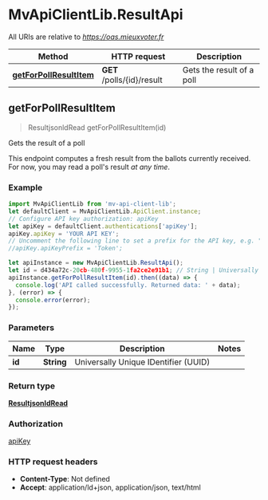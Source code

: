 # MvApiClientLib.ResultApi

All URIs are relative to *https://oas.mieuxvoter.fr*

Method | HTTP request | Description
------------- | ------------- | -------------
[**getForPollResultItem**](ResultApi.md#getForPollResultItem) | **GET** /polls/{id}/result | Gets the result of a poll



## getForPollResultItem

> ResultjsonldRead getForPollResultItem(id)

Gets the result of a poll

This endpoint computes a fresh result from the ballots currently received. For now, you may read a poll&#39;s result _at any time_. 

### Example

```javascript
import MvApiClientLib from 'mv-api-client-lib';
let defaultClient = MvApiClientLib.ApiClient.instance;
// Configure API key authorization: apiKey
let apiKey = defaultClient.authentications['apiKey'];
apiKey.apiKey = 'YOUR API KEY';
// Uncomment the following line to set a prefix for the API key, e.g. "Token" (defaults to null)
//apiKey.apiKeyPrefix = 'Token';

let apiInstance = new MvApiClientLib.ResultApi();
let id = d434a72c-20cb-480f-9955-1fa2ce2e91b1; // String | Universally Unique IDentifier (UUID) 
apiInstance.getForPollResultItem(id).then((data) => {
  console.log('API called successfully. Returned data: ' + data);
}, (error) => {
  console.error(error);
});

```

### Parameters


Name | Type | Description  | Notes
------------- | ------------- | ------------- | -------------
 **id** | **String**| Universally Unique IDentifier (UUID)  | 

### Return type

[**ResultjsonldRead**](ResultjsonldRead.md)

### Authorization

[apiKey](../README.md#apiKey)

### HTTP request headers

- **Content-Type**: Not defined
- **Accept**: application/ld+json, application/json, text/html

